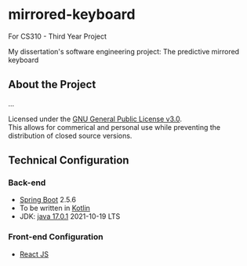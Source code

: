 # mirrored-keyboard
For CS310 - Third Year Project

My dissertation's software engineering project: The predictive mirrored keyboard

## About the Project

...

Licensed under the [GNU General Public License v3.0](https://www.gnu.org/licenses/gpl-3.0.en.html). 
<br />
This allows for commerical and personal use while preventing the distribution of closed source versions.


## Technical Configuration 

### Back-end
 - [Spring Boot](https://spring.io/projects/spring-boot) 2.5.6
 - To be written in [Kotlin](https://kotlinlang.org/)
 - JDK: [java 17.0.1](https://openjdk.java.net/projects/jdk/17/) 2021-10-19 LTS

### Front-end Configuration
- [React JS](https://reactjs.org/)